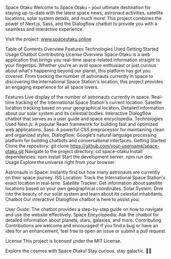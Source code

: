 Space Otaku
Welcome to Space Otaku – your ultimate destination for staying up-to-date with the latest space news, astronaut activities, satellite locations, solar system details, and much more! This project combines the power of Next.js, Sass, and the Dialogflow chatbot to provide you with a seamless and interactive experience.

Visit the project: www.spaceotaku.online

Table of Contents
Overview
Features
Technologies Used
Getting Started
Usage
Chatbot
Contributing
License
Overview
Space Otaku is a web application that brings you real-time space-related information straight to your fingertips. Whether you're an avid space enthusiast or just curious about what's happening beyond our planet, this platform has got you covered. From tracking the number of astronauts currently in space to discovering the International Space Station's location, this project provides an engaging experience for all space lovers.

Features
Live display of the number of astronauts currently in space.
Real-time tracking of the International Space Station's current location.
Satellite location tracking based on your geographical location.
Detailed information about our solar system and its celestial bodies.
Interactive Dialogflow chatbot that serves as a user guide and space encyclopedia.
Technologies Used
Next.js: A popular React framework for building fast and optimized web applications.
Sass: A powerful CSS preprocessor for maintaining clean and organized styles.
Dialogflow: Google's natural language processing platform for building chatbots and conversational interfaces.
Getting Started
Clone the repository: git clone https://github.com/your-username/space-otaku.git
Navigate to the project directory: cd space-otaku
Install dependencies: npm install
Start the development server: npm run dev
Usage
Explore the universe right from your browser:

Astronauts in Space: Instantly find out how many astronauts are currently on their space journey.
ISS Location: Track the International Space Station's exact location in real-time.
Satellite Tracker: Get information about satellite locations based on your own geographical coordinates.
Solar System: Dive into the beauty of our solar system and learn about its celestial inhabitants.
Chatbot
Our interactive Dialogflow chatbot is here to assist you:

User Guide: The chatbot provides a step-by-step guide on how to navigate and use the website effectively.
Space Encyclopedia: Ask the chatbot for detailed information about planets, stars, galaxies, and more.
Contributing
Contributions are welcome and encouraged! If you find a bug or have an idea for an enhancement, feel free to open an issue or submit a pull request.

License
This project is licensed under the MIT License.

Explore the cosmos with Space Otaku! Stay curious, stay galactic. 🚀🌌
